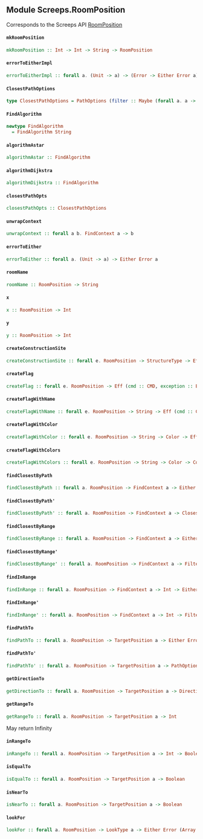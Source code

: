 ## Module Screeps.RoomPosition

Corresponds to the Screeps API [RoomPosition](http://support.screeps.com/hc/en-us/articles/203079201-RoomPosition)

#### `mkRoomPosition`

``` purescript
mkRoomPosition :: Int -> Int -> String -> RoomPosition
```

#### `errorToEitherImpl`

``` purescript
errorToEitherImpl :: forall a. (Unit -> a) -> (Error -> Either Error a) -> (a -> Either Error a) -> Either Error a
```

#### `ClosestPathOptions`

``` purescript
type ClosestPathOptions = PathOptions (filter :: Maybe (forall a. a -> Boolean), algorithm :: Maybe FindAlgorithm)
```

#### `FindAlgorithm`

``` purescript
newtype FindAlgorithm
  = FindAlgorithm String
```

#### `algorithmAstar`

``` purescript
algorithmAstar :: FindAlgorithm
```

#### `algorithmDijkstra`

``` purescript
algorithmDijkstra :: FindAlgorithm
```

#### `closestPathOpts`

``` purescript
closestPathOpts :: ClosestPathOptions
```

#### `unwrapContext`

``` purescript
unwrapContext :: forall a b. FindContext a -> b
```

#### `errorToEither`

``` purescript
errorToEither :: forall a. (Unit -> a) -> Either Error a
```

#### `roomName`

``` purescript
roomName :: RoomPosition -> String
```

#### `x`

``` purescript
x :: RoomPosition -> Int
```

#### `y`

``` purescript
y :: RoomPosition -> Int
```

#### `createConstructionSite`

``` purescript
createConstructionSite :: forall e. RoomPosition -> StructureType -> Eff (cmd :: CMD, exception :: EXCEPTION | e) ReturnCode
```

#### `createFlag`

``` purescript
createFlag :: forall e. RoomPosition -> Eff (cmd :: CMD, exception :: EXCEPTION | e) ReturnCode
```

#### `createFlagWithName`

``` purescript
createFlagWithName :: forall e. RoomPosition -> String -> Eff (cmd :: CMD, exception :: EXCEPTION | e) ReturnCode
```

#### `createFlagWithColor`

``` purescript
createFlagWithColor :: forall e. RoomPosition -> String -> Color -> Eff (cmd :: CMD, exception :: EXCEPTION | e) ReturnCode
```

#### `createFlagWithColors`

``` purescript
createFlagWithColors :: forall e. RoomPosition -> String -> Color -> Color -> Eff (cmd :: CMD, exception :: EXCEPTION | e) ReturnCode
```

#### `findClosestByPath`

``` purescript
findClosestByPath :: forall a. RoomPosition -> FindContext a -> Either Error (Maybe a)
```

#### `findClosestByPath'`

``` purescript
findClosestByPath' :: forall a. RoomPosition -> FindContext a -> ClosestPathOptions -> Either Error (Maybe a)
```

#### `findClosestByRange`

``` purescript
findClosestByRange :: forall a. RoomPosition -> FindContext a -> Either Error (Maybe a)
```

#### `findClosestByRange'`

``` purescript
findClosestByRange' :: forall a. RoomPosition -> FindContext a -> FilterFn a -> Either Error (Maybe a)
```

#### `findInRange`

``` purescript
findInRange :: forall a. RoomPosition -> FindContext a -> Int -> Either Error (Array a)
```

#### `findInRange'`

``` purescript
findInRange' :: forall a. RoomPosition -> FindContext a -> Int -> FilterFn a -> Either Error (Array a)
```

#### `findPathTo`

``` purescript
findPathTo :: forall a. RoomPosition -> TargetPosition a -> Either Error Path
```

#### `findPathTo'`

``` purescript
findPathTo' :: forall a. RoomPosition -> TargetPosition a -> PathOptions () -> Either Error Path
```

#### `getDirectionTo`

``` purescript
getDirectionTo :: forall a. RoomPosition -> TargetPosition a -> Direction
```

#### `getRangeTo`

``` purescript
getRangeTo :: forall a. RoomPosition -> TargetPosition a -> Int
```

May return Infinity

#### `inRangeTo`

``` purescript
inRangeTo :: forall a. RoomPosition -> TargetPosition a -> Int -> Boolean
```

#### `isEqualTo`

``` purescript
isEqualTo :: forall a. RoomPosition -> TargetPosition a -> Boolean
```

#### `isNearTo`

``` purescript
isNearTo :: forall a. RoomPosition -> TargetPosition a -> Boolean
```

#### `lookFor`

``` purescript
lookFor :: forall a. RoomPosition -> LookType a -> Either Error (Array a)
```


